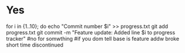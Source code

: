 # Yes
for i in {1..10}; do
  echo "Commit number $i" >> progress.txt
  git add progress.txt
  git commit -m "Feature update: Added line $i to progress tracker"
#no for somwthing
#if 
you dom
tell
base is feature addw
broke
short time
discontinued
